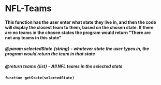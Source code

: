 # NFL-Teams


#### This function has the user enter what state they live in, and then the code will display the closest team to them, based on the chosen state. If there are no teams in the chosen states the program would return "There are not any teams in this state"
##### @param selectedState {string} - whatever state the user types in, the program would return the team in that state
##### @return teams {list} - All NFL teams in the selected state


**`function getState(selectedState)`**
